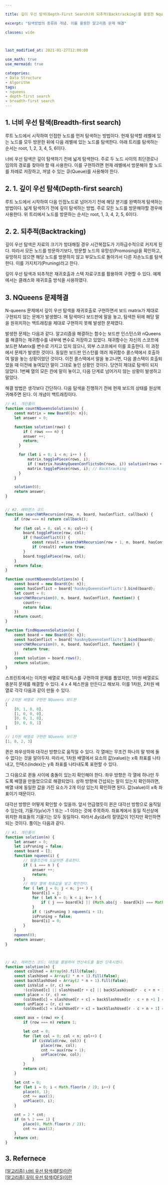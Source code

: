 ```yaml
---

title: 깊이 우선 탐색(Depth-First Search)와 되추적(Backtracking)를 활용한 Nqueens 문제해결

excerpt: "탐색방법의 종류와 개념. 이를 활용한 알고리즘 문제 해결"

classes: wide

  

last_modified_at: 2021-01-27T12:00:00

use_math: true
use_mermaid: true

categories:
- Data Structure
- Algorithm
tags:
- nqueens
- depth-first search
- breadth-first search
---
```


## 1. 너비 우선 탐색(Breadth-first search)
루트 노드에서 시작하여 인접한 노드를 먼저 탐색하는 방법이다. 현재 탐색할 레벨에 있는 노드를 모두 방문한 뒤에 다음 레벨에 있는 노드를 탐색한다. 아래 트리를 탐색하는 순서는 root, 1, 2, 3, 4, 5, 6이다.

<!-- <center><div class = "mermaid">
graph TD
A((root)) --- B((1))
A --- C((2))
B --- D((3))
B --- E((4))
C --- F((5))
C --- G((6))
</div></center> -->

너비 우선 탐색은 깊이 탐색하기 전에 넓게 탐색한다. 주로 두 노드 사이의 최단경로나 임의의 경로를 찾아야 할 때 사용한다. 이를 구현하려면 현재 레벨에서 방문해야 할 노드를 차례로 저장하고, 꺼낼 수 있는 큐(Queue)를 사용해야 한다.

## 2. 1. 깊이 우선 탐색(Depth-first search) 
루트 노드에서 시작하여 다음 인접노드로 넘어가기 전에 해당 분기를 완벽하게 탐색하는 방법이다. 넓게 탐색하기 전에 깊이 탐색하는 방법. 주로 모든 노드를 방문해야할 경우에 사용한다. 위 트리에서 노드를 방문하는 순서는 root, 1, 3, 4, 2, 5, 6이다.

## 2. 2. 되추적(Backtracking)
깊이 우선 탐색은 자료의 크기가 방대해질 경우 시간복잡도가 기하급수적으로 커지게 된다. 따라서 모든 노드를 방문하기보다, 방문할 노드의 유망성(Promosing)을 확인하고, 유망하지 않으면 해당 노드를 방문하지 않고 부모노드로 돌아가서 다른 자손노드를 탐색한다. 이를 가지치기(Pruning)라고 한다.

깊이 우선 탐색과 되추적은 재귀호출과 스택 자료구조를 활용하여 구현할 수 있다. 예제에서는 클래스와 재귀호출 방식을 사용하였다.

## 3. NQueens 문제해결

N-queens 문제에서 깊이 우선 탐색을 재귀호출로 구현하면서 보드 matrix가 제대로 구현되지 않는 문제가 발생했다. 매 탐색마다 보드판에 말을 놓고, 탐색한 뒤에 해당 말을 원위치하는 백트래킹을 제대로 구현하지 못해 발생한 문제였다.

발생한 문제는 다음과 같다. 알고리즘을 해결하는 함수는 보드판 인스턴스와 nQueens를 해결하는 재귀함수를 내부에 변수로 저장하고 있었다. 재귀함수는 자신의 스코프에 보드판 Matrix를 변수로 가지고 있지 않으니, 외부 스코프에서 이를 호출한다. 이 과정에서 문제가 발생한 것이다. 동일한  보드판 인스턴를 여러 재귀함수 콜스택에서 호출하여 말을 놓는 상황이었던 것이다. 이전 콜스택에서 말을 놓고나면, 다음 콜스택이 호출되었을 때 이전에 놓여있던 말이 그대로 놓인 상황인 것이다. 당연히 제대로 탐색이 되지 않았다. 1번째 열의 모든 칸에 말이 놓이고, 다음 단계로 넘어가지 않는 상황이 발생하고 말았다.

해결 방법은 생각보다 간단하다. 다음 탐색을 진행하기 전에 현재 보드의 상태를 원상복귀해주면 된다. 이 개념이 백트래킹이다.

```js
// #1. 개인풀이
function countNQueensSolutions(n) {
    const matrix = new Board({n: n});
    let answer = 0;

    function solution(rows) {
        if ( rows === n) {
        answer ++;
        return;
      }

      for (let i = 0; i < n; i++ ) {
          matrix.togglePiece(rows, i);
          if (!matrix.hasAnyQueenConflictsOn(rows, i)) solution(rows + 1);
          matrix.togglePiece(rows, i); // Backtracking 
      }
    }

    solution(0);
    return answer;
}


// #2. 레퍼런스 코드
function searchWtRecursion(row, n, board, hasConflict, callback) {
    if (row === n) return callback();
    
    for (let col = 0, col < n; col++) {
        board.togglePiece(row, col);
        if (!hasConflict()) {
            const result = searchWtRecursion(row + 1, n, board, hasConflict, callback);
            if (result) return true;
        }
        board.togglePiece(row, col);
    }
    return false;
}

function countNQueensSolutions(n) {
    const board = new Board({n: n});
    const hasConflict = board['hasAnyQueensConflicts'].bind(board);
    let count = 0;
    searchWtRecursion(0, n, board, hasConflict, function() {
        count++;
        return false;
    })
    return count;
}

function findNqueensSolution(n) {
    const board = new Board({n: n});
    const hasConflict = board['hasAnyQueensConflicts'].bind(board);
    searchWtRecursion(0, n, board, hasConflict, function() {
        return true;
    })
    const solution = board.rows();
    return solution;
}


````

스프린트에서는 이차원 배열로 매트릭스를 구현하여 문제를 풀었지만, 1차원 배열로도 충분히 문제를 해결할 수 있다. 4 x 4 체스판을 만든다고 해보자. 이를 1차원, 2차원 배열로 각각 다음과 같이 만들 수 있다.
```js
// 2차원 배열로 구현한 NQueens 보드판
[
    [0, 1, 0, 0],
    [1, 0, 0, 0],
    [0, 0, 1, 0],
    [0, 0, 0, 1]
]

// 1차원 배열로 구현한 NQueens 보드판
[1, 0, 2, 3]
````
퀸은 좌우상하와 대각선 방향으로 움직일 수 있다. 각 열에는 무조건 하나의 말 밖에 둘 수 없다는 것을 알아두자. 따라서, 1차원 배열에서 요소의 값(value)는 x축 좌표를 나타내고, 인덱스(index)는 y축 좌표를 나타내도록 표현할 수 있다.

그 다음으로 퀸들 사이에 충돌이 있는지 확인해야 한다. 좌우 방향은 각 열에 하나만 두도록 배열을 만들었으므로 해결되었다. 상하 방향에 간섭되는 말이 있는지 확인하려면, 배열 내에 동일한 값을 가진 요소가 2개 이상 있는지 확인하면 된다. 값(value)이 x축 좌표이기 때문이다.

대각선 방향은 어떻게 확인할 수 있을까. 앞서 언급했듯이 퀸은 대각선 방향으로 움직일 수 있는데, 기울기($y/x$)가 $1$ 또는 $-1$ 이라는 것에 주목하자. 좌표계에서 동일 직선상에 위치한 좌표들의 기울기는 모두 동일하다. 따라서 ${\Delta}y/{\Delta}x$의 절댓값이 $1$인지만 확인하면 되는 것이다. 풀이는 다음과 같다.

```js
// #1. 개인풀이
function solution(n) {
    let answer = 0;
    let isPruning = false;
    const board = [];
    function nqueen(i) {
        // 탈출조건에 도달하면 종료한다.
        if ( i === n ) {
            answer ++;
            return;
        }
        // 해당 열에 좌표값을 넣고 확인한다.
        for ( let j = 0; j < n; j++ ) {
            board[i] = j;
            for ( let k = 0; k < i; k++ ) {
                if ( j === board[k] || (Math.abs(j - board[k]) === Math.abs(i - k)) ) isPruning = true;
            }
            if ( !isPruning ) nqueen(i + 1);
            isPruning = false;
            board[i] = 0;
        }
    }
    nqueen(0);
    return answer;
}



// #2. 레퍼런스 코드: 대칭을 활용하여 연산속도를 훨씬 단축시켰다.
function solution(n) {
    const colUsed = Array(n).fill(false);
    const slashUsed = Array(2 * n + 1).fill(false);
    const backSlashUsed = Array(2 * n + 1).fill(false);
    const isValid = (r, c) => 
        !(colUsed[c] || slashUsed[r + c] || backSlashUsed[r - c + n + 1]);
    const place = (r, c) => 
        (colUsed[c] = slashUsed[r + c] = backSlashUsed[r - c + n +1 ] = true);
    const unPlace = (r, c) => 
        (colUsed[c] = slashUsed[r + c] = backSlashUsed[r - c + n + 1] = false);

    const aux = (row) => {
        if (row === n) return 1;

        let cnt = 0;
        for (let col = 0; col < n; col++) {
            if (isValid(row, col)) {
                place(row, col);
                cnt += aux(row + 1);
                unPlace(row, col);
            }
        }
        return cnt;
    }

    let cnt = 0;
    for (let i = 0; i < Math.floor(n / 2); i++) {
        place(0, 1);
        cnt += aux(1);
        unPlace(0, i);
    }

    cnt = 2 * cnt;
    if (n % 2 === 1) {
        place(0, Math.floor(n / 2));
        cnt += aux(1);
    }
    return cnt;
}


````

## 3. Refernece
[[알고리즘] 너비 우선 탐색(BFS)이란](https://gmlwjd9405.github.io/2018/08/15/algorithm-bfs.html)    
[[알고리즘] 깊이 우선 탐색(DFS)이란](https://gmlwjd9405.github.io/2018/08/14/algorithm-dfs.html)    